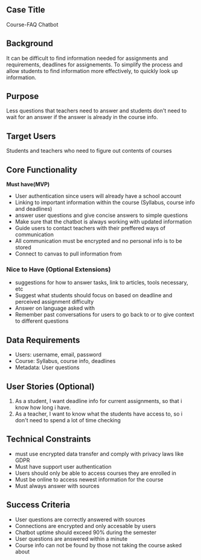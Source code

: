 ## Case Title
Course-FAQ Chatbot

## Background
It can be difficult to find information needed for assignments and requirements, deadlines for assignements.
To simplify the process and allow students to find information more effectively, to quickly look up information.

## Purpose
Less questions that teachers need to answer and students don't need to wait for an answer if the answer is already in the course info.

## Target Users
Students and teachers who need to figure out contents of courses


## Core Functionality

**Must have(MVP)**
- User authentication since users will already have a school account
- Linking to important information within the course (Syllabus, course info and deadlines)
- answer user questions and give concise answers to simple questions
- Make sure that the chatbot is always working with updated information
- Guide users to contact teachers with their preffered ways of communication
- All communication must be encrypted and no personal info is to be stored
- Connect to canvas to pull information from

### Nice to Have (Optional Extensions)
- suggestions for how to answer tasks, link to articles, tools necessary, etc
- Suggest what students should focus on based on deadline and perceived assignment difficulty
- Answer on language asked with
- Remember past conversations for users to go back to or to give context to different questions

## Data Requirements
- Users: username, email, password
- Course: Syllabus, course info, deadlines
- Metadata: User questions


## User Stories (Optional)
1. As a student, I want deadline info for current assignments, so that i know how long i have.
2. As a teacher, I want to know what the students have access to, so i don't need to spend a lot of time checking

## Technical Constraints
- must use encrypted data transfer and comply with privacy laws like GDPR
- Must have support user authentication
- Users should only be able to access courses they are enrolled in
- Must be online to access newest information for the course
- Must always answer with sources 


## Success Criteria
- User questions are correctly answered with sources
- Connections are encrypted and only accesable by users
- Chatbot uptime should exceed 90% during the semester
- User questions are answered within a minute
- Course info can not be found by those not taking the course asked about

